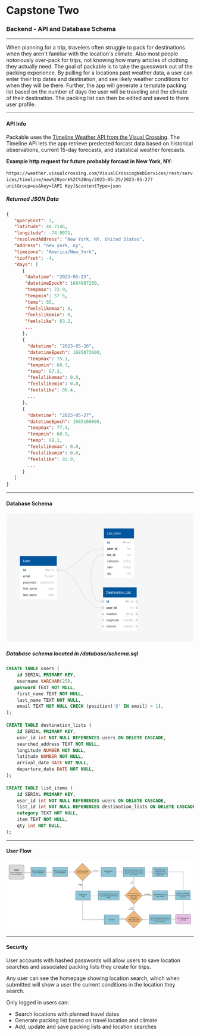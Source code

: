 # Capstone Two

### Backend - API and Database Schema

------

When planning for a trip, travelers often struggle to pack for destinations when they aren't familiar with the location's climate. Also most people  notoriously over-pack for trips, not knowing how many articles of clothing they actually need. The goal of packable is to take the guesswork out of the packing experience. By pulling for a locations past weather data, a user can enter their trip dates and destination, and see likely weather conditions for when they will be there. Further, the app will generate a template packing list based on the number of days the user will be traveling and the climate of their destination. The packing list can then be edited and saved to there user profile. 

------

#### API Info

Packable uses the [Timeline Weather API from the Visual Crossing](https://www.visualcrossing.com/resources/documentation/weather-api/weather-api-documentation/). The Timeline API lets the app retrieve predected forcast data based on historical observations, current 15-day forecasts, and statistical weather forecasts. 

**Example http request for future probably forcast in New York, NY**:

`https://weather.visualcrossing.com/VisualCrossingWebServices/rest/services/timeline/new%20york%2C%20ny/2023-05-25/2023-05-27?unitGroup=us&key=[API Key]&contentType=json`

##### Returned JSON Data

```json
{
   "queryCost": 3,
   "latitude": 40.7146,
   "longitude": -74.0071,
   "resolvedAddress": "New York, NY, United States",
   "address": "new york, ny",
   "timezone": "America/New_York",
   "tzoffset": -4,
   "days": [
      {
       "datetime": "2023-05-25",
       "datetimeEpoch": 1684987200,
       "tempmax": 72.9,
       "tempmin": 57.5,
       "temp": 65,
       "feelslikemax": 0,
       "feelslikemin": 0,
       "feelslike": 83.2,
       ...
      },
      {
        "datetime": "2023-05-26",
        "datetimeEpoch": 1685073600,
        "tempmax": 75.1,
        "tempmin": 60.3,
        "temp": 67.2,
        "feelslikemax": 0.0,
        "feelslikemin": 0.0,
        "feelslike": 86.4,
        ...
      },
      {
        "datetime": "2023-05-27",
        "datetimeEpoch": 1685160000,
        "tempmax": 77.4,
        "tempmin": 60.9,
        "temp": 68.1,
        "feelslikemax": 0.0,
        "feelslikemin": 0.0,
        "feelslike": 83.9,
        ...
      }
   ]
}
```

------

#### Database Schema

![](database-schema.png)

##### Database schema located in /database/schema.sql

```sql
CREATE TABLE users (
    id SERIAL PRIMARY KEY,
    username VARCHAR(25),
   password TEXT NOT NULL,
    first_name TEXT NOT NULL,
    last_name TEXT NOT NULL,
    email TEXT NOT NULL CHECK (position('@' IN email) > 1),
);

CREATE TABLE destination_lists (
    id SERIAL PRIMARY KEY,
    user_id int NOT NULL REFERENCES users ON DELETE CASCADE,
    searched_address TEXT NOT NULL,
    longitude NUMBER NOT NULL,
    latitude NUMBER NOT NULL,
    arrival_date DATE NOT NULL,
    departure_date DATE NOT NULL,
);

CREATE TABLE list_items (
    id SERIAL PRIMARY KEY,
    user_id int NOT NULL REFERENCES users ON DELETE CASCADE,
    list_id int NOT NULL REFERENCES destination_lists ON DELETE CASCADE,
    category TEXT NOT NULL,
    item TEXT NOT NULL,
    qty int NOT NULL,
);
```

------

#### User Flow

![](user-flow.jpeg)

------

#### Security

User accounts with hashed passwords will allow users to save location searches and associated packing lists they create for trips. 

Any user can see the homepage showing location search, which when submitted will show a user the current conditions in the location they search.

Only logged in users can:

* Search locations with planned travel dates
* Generate packing list based on travel location and climate
* Add, update and save packing lists and location searches

